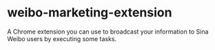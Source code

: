 # weibo-marketing-extension
A Chrome extension you can use to broadcast your information to Sina Weibo users by executing some tasks.
